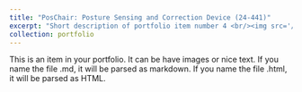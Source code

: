 ```yaml
---
title: "PosChair: Posture Sensing and Correction Device (24-441)"
excerpt: "Short description of portfolio item number 4 <br/><img src='/images/500x300.png'>"
collection: portfolio
---
```


This is an item in your portfolio. It can be have images or nice text. If you name the file .md, it will be parsed as markdown. If you name the file .html, it will be parsed as HTML. 
